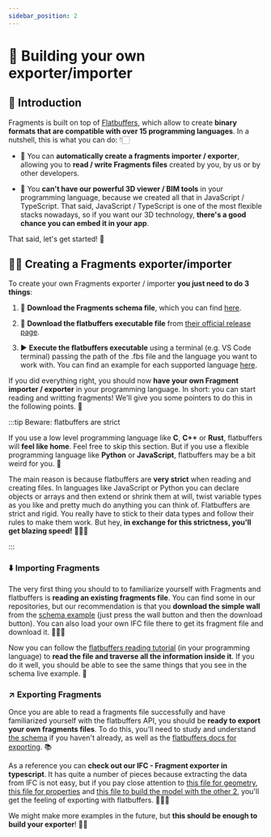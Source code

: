 ```yaml
---
sidebar_position: 2
---
```


# 🦾 Building your own exporter/importer

## 🎯 Introduction

Fragments is built on top of [Flatbuffers](https://flatbuffers.dev/), which allow to create **binary formats that are compatible with over 15 programming languages**. In a nutshell, this is what you can do: 👇🏻

- 🌝 You can **automatically create a fragments importer / exporter**, allowing you to **read / write Fragments files** created by you, by us or by other developers.

- 🌚 You **can't have our powerful 3D viewer / BIM tools** in your programming language, because we created all that in JavaScript / TypeScript. That said, JavaScript / TypeScript is one of the most flexible stacks nowadays, so if you want our 3D technology, **there's a good chance you can embed it in your app**.

That said, let's get started! 🚀

## ✍🏻 Creating a Fragments exporter/importer

To create your own Fragments exporter / importer **you just need to do 3 things**:

1. 📃 **Download the Fragments schema file**, which you can find [here](https://github.com/ThatOpen/engine_fragment/blob/main/packages/fragments/flatbuffers/index.fbs).

2. 🤖 **Download the flatbuffers executable file** from [their official release page](https://github.com/google/flatbuffers/releases/tag/v25.2.10).

3. ▶️ **Execute the flatbuffers executable** using a terminal (e.g. VS Code terminal) passing the path of the .fbs file and the language you want to work with. You can find an example for each supported language [here](https://flatbuffers.dev/tutorial/#compiling-schema).

If you did everything right, you should now **have your own Fragment importer / exporter** in your programming language. In short: you can start reading and writting fragments! We'll give you some pointers to do this in the following points. 🥳

:::tip Beware: flatbuffers are strict

If you use a low level programming language like **C**, **C++** or **Rust**, flatbuffers will **feel like home**. Feel free to skip this section. But if you use a flexible programming language like **Python** or **JavaScript**, flatbuffers may be a bit weird for you. 👀

The main reason is because flatbuffers are **very strict** when reading and creating files. In languages like JavaScript or Python you can declare objects or arrays and then extend or shrink them at will, twist variable types as you like and pretty much do anything you can think of. Flatbuffers are strict and rigid. You really have to stick to their data types and follow their rules to make them work. But hey, **in exchange for this strictness, you'll get blazing speed!** 🚀🚀🚀

:::

### ⬇️ Importing Fragments

The very first thing you should to to familiarize yourself with Fragments and flatbuffers is **reading an existing fragments file**. You can find some in our repositories, but our recommendation is that you **download the simple wall** from the [schema example](./schema#-check-it-out) (just press the wall button and then the download button). You can also load your own IFC file there to get its fragment file and download it. 🏃🏻‍♂️

Now you can follow the [flatbuffers reading tutorial](https://flatbuffers.dev/tutorial/#deserialization) (in your programming language) to **read the file and traverse all the information inside it**. If you do it well, you should be able to see the same things that you see in the schema live example. 🚀

### ↗️ Exporting Fragments

Once you are able to read a fragments file successfully and have familiarized yourself with the flatbuffers API, you should be **ready to export your own fragments files**. To do this, you'll need to study and understand [the schema](./schema) if you haven't already, as well as the [flatbuffers docs for exporting](https://flatbuffers.dev/tutorial/#serialization). 📚

As a reference you can **check out our IFC - Fragment exporter in typescript**. It has quite a number of pieces because extracting the data from IFC is not easy, but if you pay close attention to [this file for geometry](https://github.com/ThatOpen/engine_fragment/blob/main/packages/fragments/src/Importers/IfcImporter/src/geometry/index.ts), [this file for properties](https://github.com/ThatOpen/engine_fragment/blob/main/packages/fragments/src/Importers/IfcImporter/src/properties/property-processor.ts) and [this file to build the model with the other 2](https://github.com/ThatOpen/engine_fragment/blob/main/packages/fragments/src/Importers/IfcImporter/index.ts), you'll get the feeling of exporting with flatbuffers. 🧑🏻‍💻

We might make more examples in the future, but **this should be enough to build your exporter**! 👏🏻